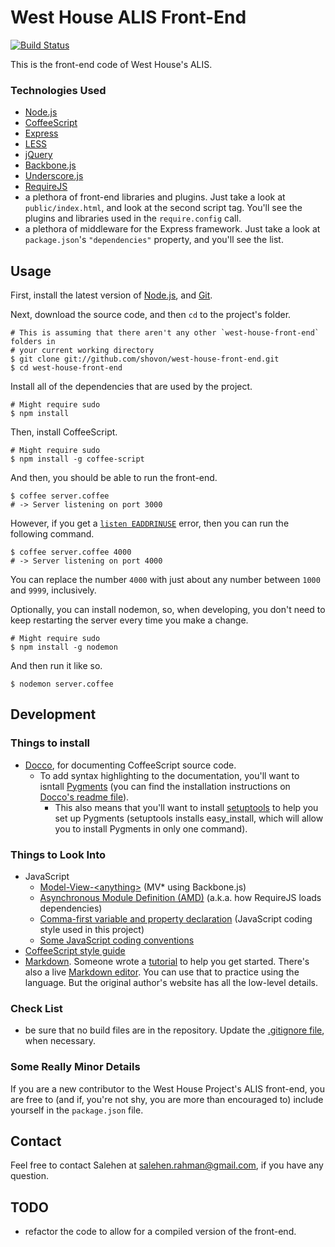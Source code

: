 # West House ALIS Front-End

[![Build Status](https://travis-ci.org/West-House-Project/west-house-front-end.png?branch=development)](https://travis-ci.org/West-House-Project/west-house-front-end)

This is the front-end code of West House's ALIS.

### Technologies Used

* <a href="http://nodejs.org/" target="_blank">Node.js</a>
* <a href="http://coffeescript.org/" target="_blank">CoffeeScript</a>
* <a href="http://expressjs.com/" target="_blank">Express</a>
* <a href="http://lesscss.org/" target="_blank">LESS</a>
* <a href="http://jquery.com/" target="_blank">jQuery</a>
* <a href="http://backbonejs.org/" target="_blank">Backbone.js</a>
* <a href="http://underscorejs.org" target="_blank">Underscore.js</a>
* <a href="http://requirejs.org/" target="_blank">RequireJS</a>
* a plethora of front-end libraries and plugins. Just take a look at `public/index.html`, and look at the second script tag. You'll see the plugins and libraries used in the `require.config` call.
* a plethora of middleware for the Express framework. Just take a look at `package.json`'s `"dependencies"` property, and you'll see the list.

## Usage

First, install the latest version of <a href="http://nodejs.org/" target="_blank">Node.js</a>, and <a href="http://git-scm.com/" target="_blank">Git</a>.

Next, download the source code, and then `cd` to the project's folder.

```shell
# This is assuming that there aren't any other `west-house-front-end` folders in
# your current working directory
$ git clone git://github.com/shovon/west-house-front-end.git
$ cd west-house-front-end
```

Install all of the dependencies that are used by the project.

```shell
# Might require sudo
$ npm install
```

Then, install CoffeeScript.

```shell
# Might require sudo
$ npm install -g coffee-script
```

And then, you should be able to run the front-end.

```shell
$ coffee server.coffee
# -> Server listening on port 3000
```

However, if you get a <a href="https://gist.github.com/4333329" target="_blank">`listen EADDRINUSE`</a> error, then you can run the following command.

```shell
$ coffee server.coffee 4000
# -> Server listening on port 4000
```

You can replace the number `4000` with just about any number between `1000` and `9999`, inclusively.

Optionally, you can install nodemon, so, when developing, you don't need to keep restarting the server every time you make a change.

```shell
# Might require sudo
$ npm install -g nodemon
```

And then run it like so.

```shell
$ nodemon server.coffee
```

## Development

### Things to install

* <a href="http://jashkenas.github.com/docco/" target="_blank">Docco</a>, for documenting CoffeeScript source code.
    * To add syntax highlighting to the documentation, you'll want to isntall <a href="http://pygments.org/" target="_blank">Pygments</a> (you can find the installation instructions on <a href="https://github.com/jashkenas/docco/blob/master/resources/README.md" target="_blank">Docco's readme file</a>).
        * This also means that you'll want to install <a href="http://pypi.python.org/pypi/setuptools" target="_blank">setuptools</a> to help you set up Pygments (setuptools installs easy_install, which will allow you to install Pygments in only one command).

### Things to Look Into

* JavaScript
  * <a href="http://backbonetutorials.com/" target="_blank">Model-View-&lt;anything&gt;</a> (MV* using Backbone.js)
  * <a href="http://requirejs.org/docs/whyamd.html" target="_blank">Asynchronous Module Definition (AMD)</a> (a.k.a. how RequireJS loads dependencies)
  * <a href="https://gist.github.com/357981/" target="_blank">Comma-first variable and property declaration</a> (JavaScript coding style used in this project)
  * <a href="http://pkp.sfu.ca/wiki/index.php/JavaScript_coding_conventions" target="_blank">Some JavaScript coding conventions</a>
* <a href="https://github.com/polarmobile/coffeescript-style-guide#coffeescript-style-guide" target="_blank">CoffeeScript style guide</a>
* <a href="http://daringfireball.net/projects/markdown/" target="_blank">Markdown</a>. Someone wrote a <a href="http://www.simplecode.me/2011/12/11/getting-started-with-markdown/" target="_blank">tutorial</a> to help you get started. There's also a live <a href="http://dillinger.io/" target="_blank">Markdown editor</a>. You can use that to practice using the language. But the original author's website has all the low-level details.

### Check List

* be sure that no build files are in the repository. Update the [.gitignore file](http://gitready.com/beginner/2009/01/19/ignoring-files.html), when necessary.

### Some Really Minor Details

If you are a new contributor to the West House Project's ALIS front-end, you are free to (and if, you're not shy, you are more than encouraged to) include yourself in the `package.json` file.

## Contact

Feel free to contact Salehen at [salehen.rahman@gmail.com](mailto:salehen.rahman@gmail.com), if you have any question.

## TODO

* refactor the code to allow for a compiled version of the front-end.